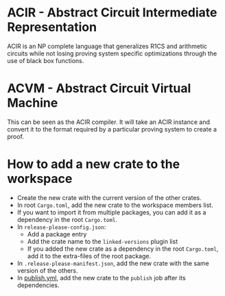# ACIR - Abstract Circuit Intermediate Representation

ACIR is an NP complete language that generalizes R1CS and arithmetic circuits while not losing proving system specific optimizations through the use of black box functions.

# ACVM - Abstract Circuit Virtual Machine

This can be seen as the ACIR compiler. It will take an ACIR instance and convert it to the format required
by a particular proving system to create a proof.

# How to add a new crate to the workspace

- Create the new crate with the current version of the other crates.
- In root `Cargo.toml`, add the new crate to the workspace members list.
- If you want to import it from multiple packages, you can add it as a dependency in the root `Cargo.toml`.
- In `release-please-config.json`:
  - Add a package entry
  - Add the crate name to the `linked-versions` plugin list
  - If you added the new crate as a dependency in the root `Cargo.toml`, add it to the extra-files of the root package.
- In `.release-please-manifest.json`, add the new crate with the same version of the others.
- In [publish.yml](.github/workflows/publish.yml), add the new crate to the `publish` job after its dependencies.
